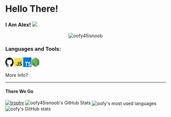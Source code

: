 # Hello There!
### I Am Alex! <img src="https://raw.githubusercontent.com/MartinHeinz/MartinHeinz/master/wave.gif" width="30px">

<p align="center"> <img src="https://komarev.com/ghpvc/?username=Koolwiza" alt="oofy45isnoob" /> </p>

### Languages and Tools:

<div style="display: flex;">
<img alt="GitHub" width="26px" src="https://raw.githubusercontent.com/github/explore/78df643247d429f6cc873026c0622819ad797942/topics/github/github.png" />
<img style="margin: 2px" alt="JavaScript" width="26px" src="https://raw.githubusercontent.com/github/explore/80688e429a7d4ef2fca1e82350fe8e3517d3494d/topics/javascript/javascript.png" />
<img alt="TypeScript" width="26px" src="https://raw.githubusercontent.com/github/explore/80688e429a7d4ef2fca1e82350fe8e3517d3494d/topics/typescript/typescript.png" />
<img alt="Node.js" width="26px" src="https://raw.githubusercontent.com/github/explore/80688e429a7d4ef2fca1e82350fe8e3517d3494d/topics/nodejs/nodejs.png" />
</div>
<br />
More Info?

---

#### There We Go
[![trophy](https://github-profile-trophy.vercel.app/?username=tomihad-ul-aibak&theme=onedark&title=Joined2020,Commit,Followers,Repositories,Issue,PullRequest)](https://github.com/ryo-ma/github-profile-trophy)
![oofy45isnoob's GitHub Stats](https://github-readme-stats.vercel.app/api?username=tomihad-ul-aibak&show_icons=true&theme=gruvbox)
<img align="center" alt="oofy's most used languages" src="https://github-readme-stats.vercel.app/api/top-langs/?username=oofy45isnoob&langs_count=8&layout=compact" />
![oofy's GitHub stats](https://github-readme-stats.vercel.app/api?username=tomihad-ul-aibak&show_icons=true&theme=radical)

